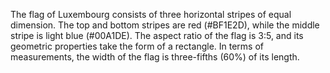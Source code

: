 The flag of Luxembourg consists of three horizontal stripes of equal dimension. The top and bottom stripes are red (#BF1E2D), while the middle stripe is light blue (#00A1DE). The aspect ratio of the flag is 3:5, and its geometric properties take the form of a rectangle. In terms of measurements, the width of the flag is three-fifths (60%) of its length.
